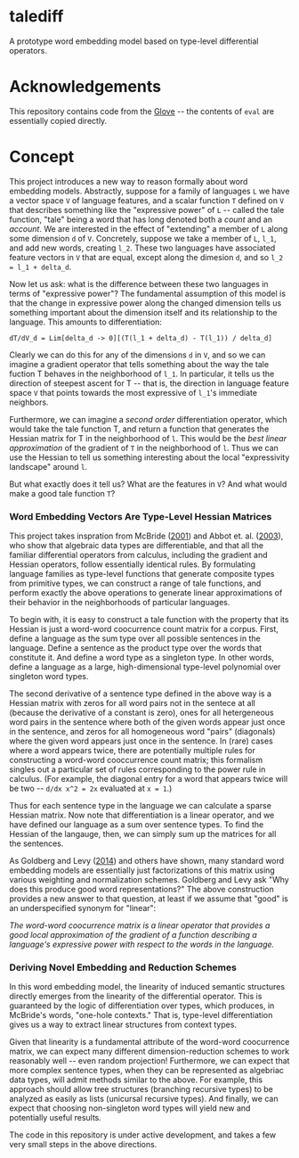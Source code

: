 # talediff
A prototype word embedding model based on type-level differential operators.

# Acknowledgements

This repository contains code from the [Glove](https://github.com/stanfordnlp/GloVe) --
the contents of `eval` are essentially copied directly.

# Concept
This project introduces a new way to reason formally about word embedding
models. Abstractly, suppose for a family of languages `L` we have a vector
space `V` of language features, and a scalar function `T` defined on `V` 
that describes something like the "expressive power" of `L` -- called the 
tale function, "tale" being a word that has long denoted both a *count*
and an *account*. We are interested in the effect of "extending" a member of 
`L` along some dimension `d` of `V`. Concretely, suppose we take a member 
of `L`, `l_1`, and add new words, creating `l_2`. These two languages have 
associated feature vectors in `V` that are equal, except along the dimesion 
`d`, and so `l_2 = l_1 + delta_d`.

Now let us ask: what is the difference between these two languages in terms
of "expressive power"? The fundamental assumption of this model is that 
the change in expressive power along the changed dimension tells us 
something important about the dimension itself and its relationship to
the language. This amounts to differentiation:

    dT/dV_d = Lim[delta_d -> 0][(T(l_1 + delta_d) - T(l_1)) / delta_d]

Clearly we can do this for any of the dimensions `d` in `V`, and so we 
can imagine a gradient operator that tells something about the way the
tale fuction T behaves in the neighborhood of `l_1`. In particular, it
tells us the direction of steepest ascent for T -- that is, the direction 
in language feature space `V` that points towards the most expressive of 
`l_1`'s immediate neighbors.

Furthermore, we can imagine a *second order* differentiation operator,
which would take the tale function T, and return a function that generates
the Hessian matrix for T in the neighborhood of `l`. This would be the 
*best linear approximation* of the gradient of `T` in the neighborhood of 
`l`. Thus we can use the Hessian to tell us something interesting about 
the local "expressivity landscape" around `l`. 

But what exactly does it tell us? What are the features in `V`? And what
would make a good tale function `T`?

### Word Embedding Vectors Are Type-Level Hessian Matrices

This project takes inspration from McBride 
([2001](http://strictlypositive.org/diff.pdf)) and Abbot et. al. 
([2003](http://strictlypositive.org/derivcont.pdf)), 
who show that algebraic data types are differentiable, and that all the
familiar differential operators from calculus, including the gradient and
Hessian operators, follow essentially identical rules. By formulating
language families as type-level functions that generate composite types
from primitive types, we can construct a range of tale functions, and 
perform exactly the above operations to generate linear approximations of
their behavior in the neighborhoods of particular languages.

To begin with, it is easy to construct a tale function with the property
that its Hessian is just a word-word coocurrence count matrix for a
corpus. First, define a language as the sum type over all possible
sentences in the language. Define a sentence as the product type over
the words that constitute it. And define a word type as a singleton
type. In other words, define a language as a large, high-dimensional
type-level polynomial over singleton word types.

The second derivative of a sentence type defined in the above way is a 
Hessian matrix with zeros for all word pairs not in the sentece at all
(because the derivative of a constant is zero), ones for all hetergeneous
word pairs in the sentence where both of the given words appear just once
in the sentence, and zeros for all homogeneous word "pairs" (diagonals)
where the given word appears just once in the sentence. In (rare) cases
where a word appears twice, there are potentially multiple rules for 
constructing a word-word cooccurrence count matrix; this formalism 
singles out a particular set of rules corresponding to the power rule 
in calculus. (For example, the diagonal entry for a word that appears
twice will be two -- `d/dx x^2 = 2x` evaluated at `x = 1`.)

Thus for each sentence type in the language we can calculate a sparse
Hessian matrix. Now note that differentiation is a linear operator, and
we have defined our language as a sum over sentence types. To find the
Hessian of the langauge, then, we can simply sum up the matrices for all 
the sentences.

As Goldberg and Levy ([2014](https://arxiv.org/abs/1402.3722)) and 
others have shown, many standard word embedding models are essentially
just factorizations of this matrix using various weighting and
normalization schemes. Goldberg and Levy ask "Why does this produce good
word representations?" The above construction provides a new answer to
that question, at least if we assume that "good" is an underspecified 
synonym for "linear":

*The word-word coocurrence matrix is a linear operator that provides a good
local approximation of the gradient of a function describing a language's 
expressive power with respect to the words in the language.*

### Deriving Novel Embedding and Reduction Schemes

In this word embedding model, the linearity of induced semantic structures
directly emerges from the linearity of the differential operator. This is
guaranteed by the logic of differentiation over types, which produces,
in McBride's words, "one-hole contexts." That is, type-level differentiation
gives us a way to extract linear structures from context types.

Given that linearity is a fundamental attribute of the word-word coocurrence
matrix, we can expect many different dimension-reduction schemes to work
reasonably well -- even random projection! Furthermore, we can expect that
more complex sentence types, when they can be represented as algebriac 
data types, will admit methods similar to the above. For example, this
approach should allow tree structures (branching recursive types) to be 
analyzed as easily as lists (unicursal recursive types). And finally, we can
expect that choosing non-singleton word types will yield new and potentially
useful results.

The code in this repository is under active development, and takes a few
very small steps in the above directions. 
